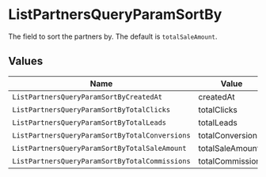 # ListPartnersQueryParamSortBy

The field to sort the partners by. The default is `totalSaleAmount`.


## Values

| Name                                           | Value                                          |
| ---------------------------------------------- | ---------------------------------------------- |
| `ListPartnersQueryParamSortByCreatedAt`        | createdAt                                      |
| `ListPartnersQueryParamSortByTotalClicks`      | totalClicks                                    |
| `ListPartnersQueryParamSortByTotalLeads`       | totalLeads                                     |
| `ListPartnersQueryParamSortByTotalConversions` | totalConversions                               |
| `ListPartnersQueryParamSortByTotalSaleAmount`  | totalSaleAmount                                |
| `ListPartnersQueryParamSortByTotalCommissions` | totalCommissions                               |